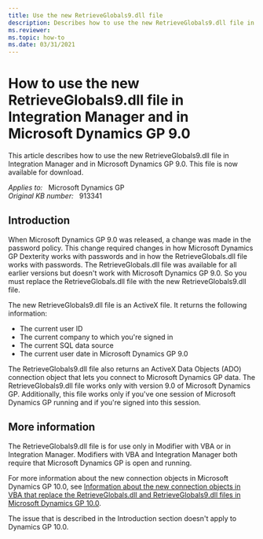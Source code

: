 ```yaml
---
title: Use the new RetrieveGlobals9.dll file
description: Describes how to use the new RetrieveGlobals9.dll file in Integration Manager and in Microsoft Dynamics GP 9.0 This new file uses Visual Basic for Applications (VBA) code.
ms.reviewer:
ms.topic: how-to
ms.date: 03/31/2021
---
```

# How to use the new RetrieveGlobals9.dll file in Integration Manager and in Microsoft Dynamics GP 9.0

This article describes how to use the new RetrieveGlobals9.dll file in Integration Manager and in Microsoft Dynamics GP 9.0. This file is now available for download.

_Applies to:_ &nbsp; Microsoft Dynamics GP  
_Original KB number:_ &nbsp; 913341

## Introduction

When Microsoft Dynamics GP 9.0 was released, a change was made in the password policy. This change required changes in how Microsoft Dynamics GP Dexterity works with passwords and in how the RetrieveGlobals.dll file works with passwords. The RetrieveGlobals.dll file was available for all earlier versions but doesn't work with Microsoft Dynamics GP 9.0. So you must replace the RetrieveGlobals.dll file with the new RetrieveGlobals9.dll file.

The new RetrieveGlobals9.dll file is an ActiveX file. It returns the following information:

- The current user ID
- The current company to which you're signed in
- The current SQL data source
- The current user date in Microsoft Dynamics GP 9.0

The RetrieveGlobals9.dll file also returns an ActiveX Data Objects (ADO) connection object that lets you connect to Microsoft Dynamics GP data. The RetrieveGlobals9.dll file works only with version 9.0 of Microsoft Dynamics GP. Additionally, this file works only if you've one session of Microsoft Dynamics GP running and if you're signed into this session.

## More information

The RetrieveGlobals9.dll file is for use only in Modifier with VBA or in Integration Manager. Modifiers with VBA and Integration Manager both require that Microsoft Dynamics GP is open and running.

For more information about the new connection objects in Microsoft Dynamics GP 10.0, see [Information about the new connection objects in VBA that replace the RetrieveGlobals.dll and RetrieveGlobals9.dll files in Microsoft Dynamics GP 10.0](https://support.microsoft.com/help/936115).

The issue that is described in the Introduction section doesn't apply to Dynamics GP 10.0.
